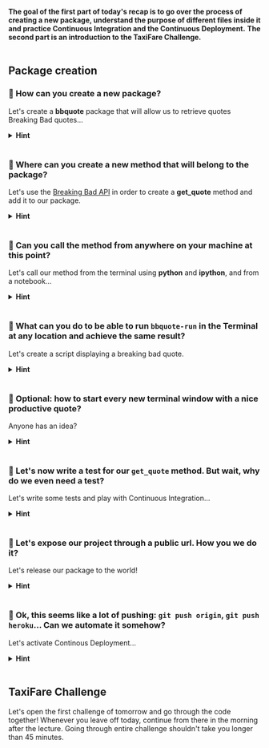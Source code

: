 **The goal of the first part of today's recap is to go over the process of creating a new package, understand the purpose of different files inside it and practice Continuous Integration and the Continuous Deployment.**
**The second part is an introduction to the TaxiFare Challenge.**
<br><br>


## Package creation

### 🤔 How can you create a new package?

Let's create a **bbquote** package that will allow us to retrieve quotes Breaking Bad quotes...

<details>
  <summary markdown='span'><strong>Hint</strong></summary>


**`packgenlite package-name`**

In order to create a new package you can run:

`packgenlite bbquote`

`cd bbquote`

`tree`

You should see the entire project structure created by the `packgenlite` tool.
</details>

<br>

### 🤔 Where can you create a new method that will belong to the package?

Let's use the [Breaking Bad API](https://breaking-bad-quotes.herokuapp.com/v1/quotes) in order to create a **get_quote** method and add it to our package.

<details>
  <summary markdown='span'><strong>Hint</strong></summary>


**You can create a new `*.py` file within the `bbquote` directory containing an `__init__.py` file.**

```bash
touch bbquote/lib.py
```

```python
# bbquote/lib.py
import requests


def get_quote():
    url = 'https://breaking-bad-quotes.herokuapp.com/v1/quotes'
    response = requests.get(url).json()[0]

    return f"'{response['quote']}' \n> {response['author']}"


if __name__ == "__main__":
    print(get_quote())
```
</details>

<br>

### 🤔 Can you call the method from anywhere on your machine at this point?

Let's call our method from the terminal using **python** and **ipython**, and from a notebook...

<details>
  <summary markdown='span'><strong>Hint</strong></summary>


**No.**

You can't as long as the package is not **installed** on your system.
In order to be able to do that you have to run:
`pip install -e .`
which will make the package executable from any location and will also listen to **any updates of the package files** (similar to `%autoreload`)

**👉 You can now call the method by importing it from `bbquote.lib` anywhere on your machine or you can execute the `lib.py` file directly by running: `python bbquote/lib.py`.**
</details>

<br>

### 🤔 What can you do to be able to run `bbquote-run` in the Terminal at any location and achieve the same result?

Let's create a script displaying a breaking bad quote.

<details>
  <summary markdown='span'><strong>Hint</strong></summary>


**You can create a script which will import and call the method.**

A script is an executable file that you can run from the Terminal. They are useful with automation of the engineering tasks.
In order to convert a python file into a script you have to add two additional headers to the file and then the code which should be executed upon running the script.

```python
#!/usr/bin/env python
# -*- coding: utf-8 -*-
```

Do not forget to add the script to your `setup.py` file!
</details>
<br>

### 🤔 Optional: how to start every new terminal window with a nice productive quote?

Anyone has an idea?

<details>
  <summary markdown='span'><strong>Hint</strong></summary>

Edit your `~/.zshrc` and add the name of your `bbquote-run` script at the very bottom...

Now open a new terminal window and see what happens!
</details>
<br>

### 🤔 Let's now write a test for our `get_quote` method. But wait, why do we even need a test?

Let's write some tests and play with Continuous Integration...

<details>
  <summary markdown='span'><strong>Hint</strong></summary>


There are multiple reasons for introducing testing in our projects and all of the below reasons are valid. The right question is: why _wouldn't_ you introduce testing? 🤔

- We want to make sure our package and its methods are working correctly in different circumstances
- In case our teammate is updating the code, we are making sure the updates will not crash the package functionality
- Tests are part of Continuous Integration - it helps to maintain the quality of our code before commiting the merge on a remote repository.
</details>
<br>

### 🤔 Let's expose our project through a public url. How you we do it?

Let's release our package to the world!

<details>
  <summary markdown='span'><strong>Hint</strong></summary>


**We can create a new app on Heroku and push our code with additional configuration.**

In order to be able to display our project on an accessible url we have to use a cloud platform enabling us to build, run and operate applications. Heroku is one of such providers. In order to deploy our application and display the functionality of the `get_quote` method we can:

1. Create an `app.py` file with simple frontend calling the method

app.py:
``` python
import streamlit as st

from bbquote.quote import get_quote

author, quote = get_quote()  # assuming the function returns an author and a quote

f"{quote}, {author}"
```

2. Add `streamlit` to the `requirements.txt`

3. Add a `setup.sh` and `Procfile` for configuration

setup.sh:
```
mkdir -p ~/.streamlit/

echo "\
[general]\n\
email = \"your-email@domain.com\"\n\
" > ~/.streamlit/credentials.toml

echo "\
[server]\n\
headless = true\n\
enableCORS=false\n\
port = $PORT\n\
" > ~/.streamlit/config.toml
```

Procfile:
```
web: sh setup.sh && streamlit run app.py
```

3. Create a new app on heroku by running: `heroku create <unique-app-name>`

4. Push our code to Heroku: `git push heroku master`

5. Set the dynos to run our web application: `heroku ps:scale web=1`

In case the application has an error, don't forget to check the logs: `heroku logs --tail`.
</details>
<br>

### 🤔 Ok, this seems like a lot of pushing: `git push origin`, `git push heroku`... Can we automate it somehow?

Let's activate Continous Deployment...

<details>
  <summary markdown='span'><strong>Hint</strong></summary>

Yes, this process is called Continuous Deployment. With additional configuration in the `pythonpackage.yml` we can ask Github to deploy the latest code to Heroku for us if all the tests will pass.


1. Do not forget to fill `HEROKU_API_KEY` and `HEROKU_EMAIL` in the GitHub secrets of the repository

</details>
<br>

## TaxiFare Challenge

Let's open the first challenge of tomorrow and go through the code together! Whenever you leave off today, continue from there in the morning after the lecture. Going through entire challenge shouldn't take you longer than 45 minutes.
